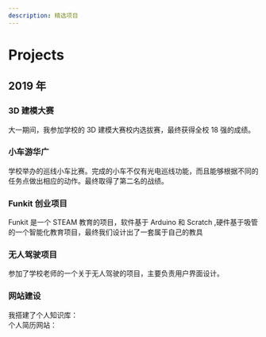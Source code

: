 ```yaml
---
description: 精选项目
---
```


# Projects

## 2019 年

### 3D 建模大赛

大一期间，我参加学校的 3D 建模大赛校内选拔赛，最终获得全校 18 强的成绩。

### 小车游华广

学校举办的巡线小车比赛。完成的小车不仅有光电巡线功能，而且能够根据不同的任务点做出相应的动作。最终取得了第二名的战绩。

### Funkit 创业项目

Funkit 是一个 STEAM 教育的项目，软件基于 Arduino 和 Scratch ,硬件基于吸管的一个智能化教育项目，最终我们设计出了一套属于自己的教具

### 无人驾驶项目

参加了学校老师的一个关于无人驾驶的项目，主要负责用户界面设计。

### 网站建设

我搭建了个人知识库：  
个人简历网站：

## 

